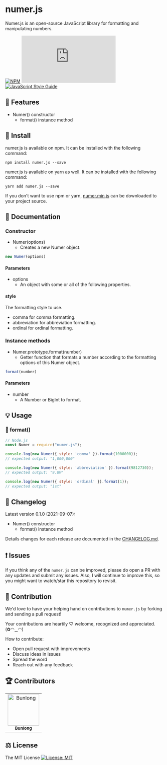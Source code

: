 # numer.js

Numer.js is an open-source JavaScript library for formatting and manipulating numbers.

[![NPM](https://img.shields.io/npm/v/numer.js.svg)](https://www.npmjs.com/package/numer.js) ![npm bundle size](https://img.shields.io/bundlephobia/min/numer.js) [![JavaScript Style Guide](https://img.shields.io/badge/code_style-standard-brightgreen.svg)](https://standardjs.com)

## 🎁 Features

* Numer() constructor
  * format() instance method

## 🔧 Install

numer.js is available on npm. It can be installed with the following command:

```
npm install numer.js --save
```

numer.js is available on yarn as well. It can be installed with the following command:

```
yarn add numer.js --save
```

If you don't want to use npm or yarn, [numer.min.js](https://unpkg.com/numer.js@0.1.0/numer.min.js) can be downloaded to your project source.

## 📖 Documentation

### Constructor

* Numer(options)
  * Creates a new Numer object.

```js
new Numer(options)
```

#### Parameters

* options
  * An object with some or all of the following properties.

#### style

The formatting style to use.

* comma for comma formatting.
* abbreviation for abbreviation formatting.
* ordinal for ordinal formatting.

### Instance methods

* Numer.prototype.format(number)
  * Getter function that formats a number according to the formatting options of this Numer object.

```js
format(number)
```

#### Parameters

* number
  * A Number or BigInt to format.

## 💡 Usage

### 🎀 format()

```js
// Node.js
const Numer = require("numer.js");

console.log(new Numer({ style: 'comma' }).format(1000000));
// expected output: "1,000,000"

console.log(new Numer({ style: 'abbreviation' }).format(9812730));
// expected output: "9.8M"

console.log(new Numer({ style: 'ordinal' }).format(1));
// expected output: "1st"
```

## 📜 Changelog

Latest version 0.1.0 (2021-09-07):

  * Numer() constructor
    * format() instance method

Details changes for each release are documented in the [CHANGELOG.md](https://github.com/Bunlong/numer.js/blob/master/CHANGELOG.md).

## ❗ Issues

If you think any of the `numer.js` can be improved, please do open a PR with any updates and submit any issues. Also, I will continue to improve this, so you might want to watch/star this repository to revisit.

## 💪 Contribution

We'd love to have your helping hand on contributions to `numer.js` by forking and sending a pull request!

Your contributions are heartily ♡ welcome, recognized and appreciated. (✿◠‿◠)

How to contribute:

- Open pull request with improvements
- Discuss ideas in issues
- Spread the word
- Reach out with any feedback

## 🏆 Contributors

<table>
  <tr>
    <td align="center">
      <a href="https://github.com/Bunlong">
        <img src="https://avatars0.githubusercontent.com/u/1308397?s=400&u=945dc6b97571e2b98b659d34b1c81ae2514046bf&v=4" width="100" alt="Bunlong" />
        <br />
        <sub>
          <b>Bunlong</b>
        </sub>
      </a>
    </td>
  </tr>
</table>

## ⚖️ License

The MIT License [![License: MIT](https://img.shields.io/badge/License-MIT-yellow.svg)](https://opensource.org/licenses/MIT)
